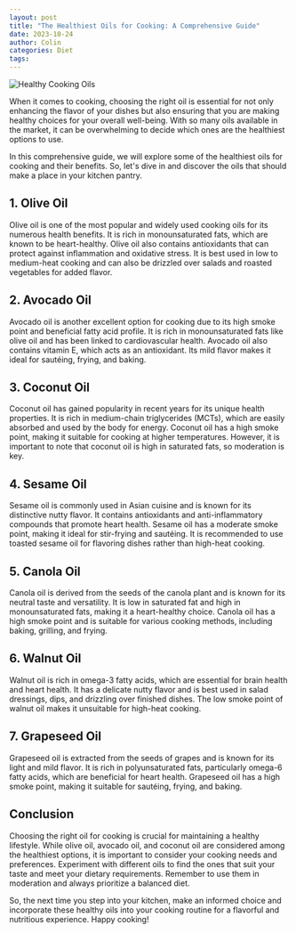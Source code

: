 ```yaml
---
layout: post
title: "The Healthiest Oils for Cooking: A Comprehensive Guide"
date: 2023-10-24
author: Colin
categories: Diet
tags: 
---
```


![Healthy Cooking Oils](https://source.unsplash.com/1600x900/?cooking-oils)

When it comes to cooking, choosing the right oil is essential for not only enhancing the flavor of your dishes but also ensuring that you are making healthy choices for your overall well-being. With so many oils available in the market, it can be overwhelming to decide which ones are the healthiest options to use.

In this comprehensive guide, we will explore some of the healthiest oils for cooking and their benefits. So, let's dive in and discover the oils that should make a place in your kitchen pantry.

## 1. Olive Oil
Olive oil is one of the most popular and widely used cooking oils for its numerous health benefits. It is rich in monounsaturated fats, which are known to be heart-healthy. Olive oil also contains antioxidants that can protect against inflammation and oxidative stress. It is best used in low to medium-heat cooking and can also be drizzled over salads and roasted vegetables for added flavor.

## 2. Avocado Oil
Avocado oil is another excellent option for cooking due to its high smoke point and beneficial fatty acid profile. It is rich in monounsaturated fats like olive oil and has been linked to cardiovascular health. Avocado oil also contains vitamin E, which acts as an antioxidant. Its mild flavor makes it ideal for sautéing, frying, and baking.

## 3. Coconut Oil
Coconut oil has gained popularity in recent years for its unique health properties. It is rich in medium-chain triglycerides (MCTs), which are easily absorbed and used by the body for energy. Coconut oil has a high smoke point, making it suitable for cooking at higher temperatures. However, it is important to note that coconut oil is high in saturated fats, so moderation is key.

## 4. Sesame Oil
Sesame oil is commonly used in Asian cuisine and is known for its distinctive nutty flavor. It contains antioxidants and anti-inflammatory compounds that promote heart health. Sesame oil has a moderate smoke point, making it ideal for stir-frying and sautéing. It is recommended to use toasted sesame oil for flavoring dishes rather than high-heat cooking.

## 5. Canola Oil
Canola oil is derived from the seeds of the canola plant and is known for its neutral taste and versatility. It is low in saturated fat and high in monounsaturated fats, making it a heart-healthy choice. Canola oil has a high smoke point and is suitable for various cooking methods, including baking, grilling, and frying.

## 6. Walnut Oil
Walnut oil is rich in omega-3 fatty acids, which are essential for brain health and heart health. It has a delicate nutty flavor and is best used in salad dressings, dips, and drizzling over finished dishes. The low smoke point of walnut oil makes it unsuitable for high-heat cooking.

## 7. Grapeseed Oil
Grapeseed oil is extracted from the seeds of grapes and is known for its light and mild flavor. It is rich in polyunsaturated fats, particularly omega-6 fatty acids, which are beneficial for heart health. Grapeseed oil has a high smoke point, making it suitable for sautéing, frying, and baking.

## Conclusion
Choosing the right oil for cooking is crucial for maintaining a healthy lifestyle. While olive oil, avocado oil, and coconut oil are considered among the healthiest options, it is important to consider your cooking needs and preferences. Experiment with different oils to find the ones that suit your taste and meet your dietary requirements. Remember to use them in moderation and always prioritize a balanced diet.

So, the next time you step into your kitchen, make an informed choice and incorporate these healthy oils into your cooking routine for a flavorful and nutritious experience. Happy cooking!